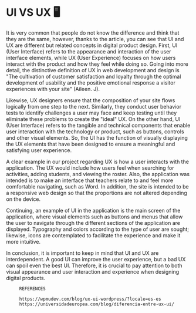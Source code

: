 # UI VS UX 🖥

It is very common that people do not know the difference and think that they are the same, however, thanks to the article, you can see that UI and UX are different but related concepts in digital product design. First, UI (User Interface) refers to the appearance and interaction of the user interface elements, while UX (User Experience) focuses on how users interact with the product and how they feel while doing so. Going into more detail, the distinctive definition of UX in web development and design is "The cultivation of customer satisfaction and loyalty through the optimal development of usability and the positive emotional response a visitor experiences with your site" (Aileen. J).

Likewise, UX designers ensure that the composition of your site flows logically from one step to the next. Similarly, they conduct user behavior tests to identify challenges a user may face and keep testing until they eliminate these problems to create the "ideal" UX.
On the other hand, UI (User Interface) refers to the tangible and technical components that enable user interaction with the technology or product, such as buttons, controls and other visual elements. So, the UI has the function of visually displaying the UX elements that have been designed to ensure a meaningful and satisfying user experience.

A clear example in our project regarding UX is how a user interacts with the application. The UX would include how users feel when searching for activities, adding students, and viewing the roster. Also, the application was intended is to make an interface that teachers relate to and feel more comfortable navigating, such as Word. In addition, the site is intended to be a responsive web design so that the proportions are not altered depending on the device.

Continuing, an example of UI in the application is the main screen of the application, where visual elements such as buttons and menus that allow the user to navigate through the different sections of the application are displayed. Typography and colors according to the type of user are sought; likewise, icons are contemplated to facilitate the experience and make it more intuitive.

In conclusion, it is important to keep in mind that UI and UX are interdependent. A good UI can improve the user experience, but a bad UX can spoil even the best UI. Therefore, it is crucial to pay attention to both visual appearance and user interaction and experience when designing digital products.

         REFERENCES 
         
         https://wpmudev.com/blog/ux-ui-wordpress/?locale=es-es
         https://universidadeuropea.com/blog/diferencia-entre-ux-ui/
